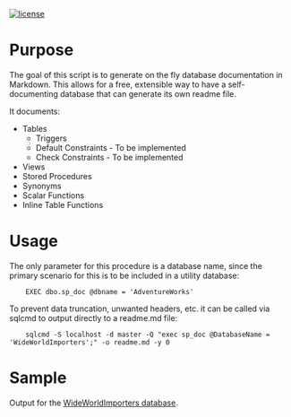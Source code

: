 [![license](https://img.shields.io/github/license/mashape/apistatus.svg)]()

# Purpose
The goal of this script is to generate on the fly database documentation in Markdown. This allows for a free, extensible way to have a self-documenting database that can generate its own readme file.

It documents:

- Tables
	- Triggers
	- Default Constraints - To be implemented
	- Check Constraints - To be implemented
- Views
- Stored Procedures
- Synonyms
- Scalar Functions
- Inline Table Functions


# Usage
The only parameter for this procedure is a database name, since the primary scenario for this is to be included in a utility database:

```tsql
    EXEC dbo.sp_doc @dbname = 'AdventureWorks'
```
To prevent data truncation, unwanted headers, etc. it can be called via sqlcmd to output directly to a readme.md file:

```
    sqlcmd -S localhost -d master -Q "exec sp_doc @DatabaseName = 'WideWorldImporters';" -o readme.md -y 0
```

# Sample
Output for the [WideWorldImporters database](https://github.com/LowlyDBA/ExpressSQL/blob/master/docs/WideWorldImporters.md).
